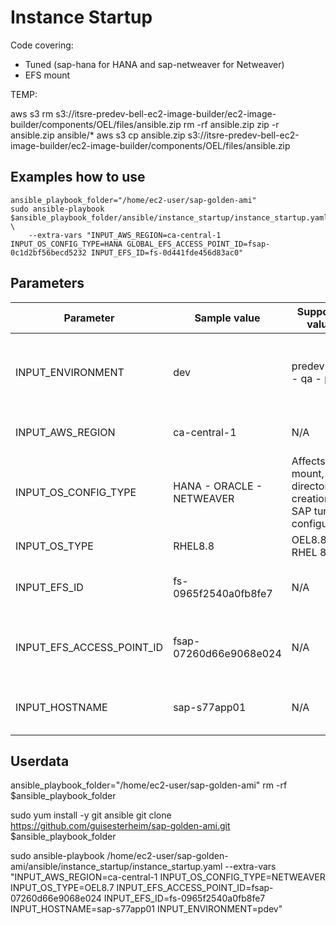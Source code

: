 # Instance Startup

Code covering:
- Tuned (sap-hana for HANA and sap-netweaver for Netweaver)
- EFS mount

TEMP:

aws s3 rm s3://itsre-predev-bell-ec2-image-builder/ec2-image-builder/components/OEL/files/ansible.zip
rm -rf ansible.zip
zip -r ansible.zip ansible/*
aws s3 cp ansible.zip s3://itsre-predev-bell-ec2-image-builder/ec2-image-builder/components/OEL/files/ansible.zip

## Examples how to use
```
ansible_playbook_folder="/home/ec2-user/sap-golden-ami"
sudo ansible-playbook $ansible_playbook_folder/ansible/instance_startup/instance_startup.yaml \
    --extra-vars "INPUT_AWS_REGION=ca-central-1 INPUT_OS_CONFIG_TYPE=HANA GLOBAL_EFS_ACCESS_POINT_ID=fsap-0c1d2bf56becd5232 INPUT_EFS_ID=fs-0d441fde456d83ac0"
```

## Parameters
| Parameter | Sample value | Supported values | How it works |
| -- | -- | -- | -- |
| INPUT_ENVIRONMENT | dev | predev - dev - qa - prod | Affects user creation: which users to create in which instances | 
| INPUT_AWS_REGION | ca-central-1 | N/A | Used for mounting EFS |
| INPUT_OS_CONFIG_TYPE | HANA - ORACLE - NETWEAVER | Affects: EBS mount, directories creation, and SAP tuned configuration |
| INPUT_OS_TYPE | RHEL8.8 | OEL8.8 - RHEL 8.8 | SAP tuned configuration
| INPUT_EFS_ID | fs-0965f2540a0fb8fe7 | N/A | Sets which EFS to mount in this instance
| INPUT_EFS_ACCESS_POINT_ID | fsap-07260d66e9068e024 | N/A | Sets which EFS Mount Point to mount in this instance
| INPUT_HOSTNAME | sap-s77app01 | N/A | Hostname to be configured in this instance

## Userdata

ansible_playbook_folder="/home/ec2-user/sap-golden-ami"
rm -rf $ansible_playbook_folder

sudo yum install -y git ansible
git clone https://github.com/guisesterheim/sap-golden-ami.git $ansible_playbook_folder

sudo ansible-playbook /home/ec2-user/sap-golden-ami/ansible/instance_startup/instance_startup.yaml     --extra-vars "INPUT_AWS_REGION=ca-central-1 INPUT_OS_CONFIG_TYPE=NETWEAVER INPUT_OS_TYPE=OEL8.7 INPUT_EFS_ACCESS_POINT_ID=fsap-07260d66e9068e024 INPUT_EFS_ID=fs-0965f2540a0fb8fe7 INPUT_HOSTNAME=sap-s77app01 INPUT_ENVIRONMENT=pdev"